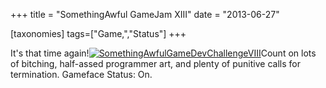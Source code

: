 +++
title = "SomethingAwful GameJam XIII"
date = "2013-06-27"

[taxonomies]
tags=["Game,","Status"]
+++

It's that time again\![![SomethingAwfulGameDevChallengeVIII](http://www.josephcatrambone.com/wp-content/uploads/2013/06/wLCbyB6.png)](./img/wp-content-uploads-2013-06-wLCbyB6.png)Count on lots of bitching, half-assed programmer art, and plenty of punitive calls for termination. Gameface Status: On.
